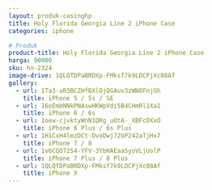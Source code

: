 ```yaml
---
layout: produk-casinghp
title: Holy Florida Georgia Line 2 iPhone Case
categories: iphone

# Produk
product-title: Holy Florida Georgia Line 2 iPhone Case
harga: 90000
sku: hn-2324
image-drive: 1QLQTDPaBRDXp-FMksf7k9LDCPjXc08Af
gallery:
  - url: 1Ta3-aR3BCZHfBXlOjQGAuv3zWN8FnjGh
    title: iPhone 5 / 5s / SE
  - url: 16oEmbNNkPNAswHKWpVdi5B4CHmRl1Xa1
    title: iPhone 6 / 6s
  - url: 1oew-cjvktyWnN1QRg_uOtA-_XBFcDXxO
    title: iPhone 6 Plus / 6s Plus
  - url: 1H1CxH4lmzDCt-DvoDwj72bP242aTjHx7
    title: iPhone 7 / 8
  - url: 1v6CQO72S4-YFV-3YbHAEaaSyoVLjUolP
    title: iPhone 7 Plus / 8 Plus
  - url: 1QLQTDPaBRDXp-FMksf7k9LDCPjXc08Af
    title: iPhone X
---
```

